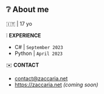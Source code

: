 
 ## :grey_question: About me
:it: | 17 yo

:grey_exclamation: **EXPERIENCE**
- C# | `September 2023`
- Python | `April 2023`


:envelope: **CONTACT**

+ contact@zaccaria.net
+ https://zaccaria.net _(coming soon)_
